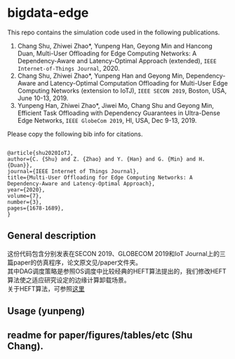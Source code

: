 # bigdata-edge
This repo contains the simulation code used in the following publications.
1. Chang Shu, Zhiwei Zhao*, Yunpeng Han, Geyong Min and Hancong Duan, Multi-User Offloading for Edge Computing Networks: A Dependency-Aware and Latency-Optimal Approach (extended), `IEEE Internet-of-Things Journal`, 2020.
2. Chang Shu, Zhiwei Zhao*, Yunpeng Han and Geyong Min, Dependency-Aware and Latency-Optimal Computation Offloading for Multi-User Edge Computing Networks (extension to IoTJ), `IEEE SECON 2019`, Boston, USA, June 10-13, 2019.
3. Yunpeng Han, Zhiwei Zhao*, Jiwei Mo, Chang Shu and Geyong Min, Efficient Task Offloading with Dependency Guarantees in Ultra-Dense Edge Networks, `IEEE GlobeCom 2019`, HI, USA, Dec 9-13, 2019.

Please copy the following bib info for citations. 
<pre><code>
@article{shu2020IoTJ, 
author={C. {Shu} and Z. {Zhao} and Y. {Han} and G. {Min} and H. {Duan}}, 
journal={IEEE Internet of Things Journal}, 
title={Multi-User Offloading for Edge Computing Networks: A Dependency-Aware and Latency-Optimal Approach}, 
year={2020}, 
volume={7}, 
number={3}, 
pages={1678-1689},
} 
</code></pre>


## General description
这份代码包含分别发表在SECON 2019、GLOBECOM 2019和IoT Journal上的三篇paper的仿真程序，论文原文见/paper文件夹。 <br>
其中DAG调度策略是参照OS调度中比较经典的HEFT算法提出的，我们修改HEFT算法使之适应研究设定的边缘计算卸载场景。<br>
关于HEFT算法，可参照[这里](https://ieeexplore.ieee.org/document/993206)

## Usage (yunpeng)

## readme for paper/figures/tables/etc (Shu Chang).
